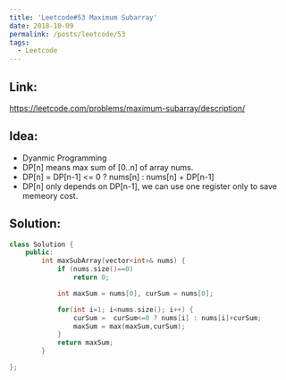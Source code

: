 ```yaml
---
title: 'Leetcode#53 Maximum Subarray'
date: 2018-10-09
permalink: /posts/leetcode/53
tags:
  - Leetcode
---
```

## Link: ##
https://leetcode.com/problems/maximum-subarray/description/

## Idea: ##
- Dyanmic Programming
- DP[n] means max sum of [0..n] of array nums.
- DP[n] = DP[n-1] <= 0 ? nums[n] : nums[n] + DP[n-1] 
- DP[n] only depends on DP[n-1], we can use one register only to save memeory cost.


## Solution: ##
```cpp
class Solution {
    public:
        int maxSubArray(vector<int>& nums) {
            if (nums.size()==0)
                return 0;

            int maxSum = nums[0], curSum = nums[0];

            for(int i=1; i<nums.size(); i++) {
                curSum =  curSum<=0 ? nums[i] : nums[i]+curSum;
                maxSum = max(maxSum,curSum);  
            }
            return maxSum;
        }

};
```

